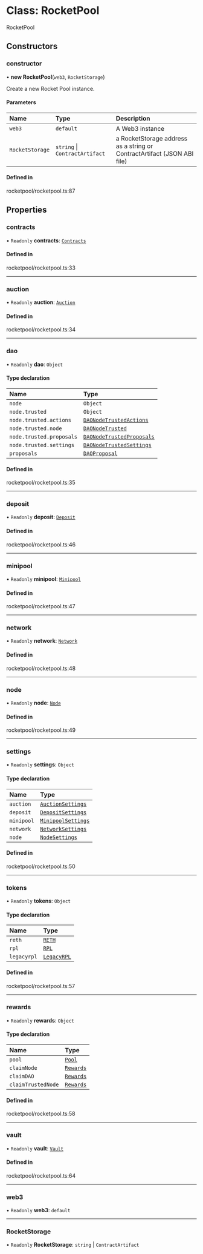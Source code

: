 # Class: RocketPool

RocketPool

## Constructors

### constructor

• **new RocketPool**(`web3`, `RocketStorage`)

Create a new Rocket Pool instance.

#### Parameters

| Name            | Type                           | Description                                                             |
| :-------------- | :----------------------------- | :---------------------------------------------------------------------- |
| `web3`          | `default`                      | A Web3 instance                                                         |
| `RocketStorage` | `string` \| `ContractArtifact` | a RocketStorage address as a string or ContractArtifact (JSON ABI file) |

#### Defined in

rocketpool/rocketpool.ts:87

## Properties

### contracts

• `Readonly` **contracts**: [`Contracts`](Contracts)

#### Defined in

rocketpool/rocketpool.ts:33

---

### auction

• `Readonly` **auction**: [`Auction`](Auction)

#### Defined in

rocketpool/rocketpool.ts:34

---

### dao

• `Readonly` **dao**: `Object`

#### Type declaration

| Name                     | Type                                                 |
| :----------------------- | :--------------------------------------------------- |
| `node`                   | `Object`                                             |
| `node.trusted`           | `Object`                                             |
| `node.trusted.actions`   | [`DAONodeTrustedActions`](DAONodeTrustedActions)     |
| `node.trusted.node`      | [`DAONodeTrusted`](DAONodeTrusted)                   |
| `node.trusted.proposals` | [`DAONodeTrustedProposals`](DAONodeTrustedProposals) |
| `node.trusted.settings`  | [`DAONodeTrustedSettings`](DAONodeTrustedSettings)   |
| `proposals`              | [`DAOProposal`](DAOProposal)                         |

#### Defined in

rocketpool/rocketpool.ts:35

---

### deposit

• `Readonly` **deposit**: [`Deposit`](Deposit)

#### Defined in

rocketpool/rocketpool.ts:46

---

### minipool

• `Readonly` **minipool**: [`Minipool`](Minipool)

#### Defined in

rocketpool/rocketpool.ts:47

---

### network

• `Readonly` **network**: [`Network`](Network)

#### Defined in

rocketpool/rocketpool.ts:48

---

### node

• `Readonly` **node**: [`Node`](Node)

#### Defined in

rocketpool/rocketpool.ts:49

---

### settings

• `Readonly` **settings**: `Object`

#### Type declaration

| Name       | Type                                   |
| :--------- | :------------------------------------- |
| `auction`  | [`AuctionSettings`](AuctionSettings)   |
| `deposit`  | [`DepositSettings`](DepositSettings)   |
| `minipool` | [`MinipoolSettings`](MinipoolSettings) |
| `network`  | [`NetworkSettings`](NetworkSettings)   |
| `node`     | [`NodeSettings`](NodeSettings)         |

#### Defined in

rocketpool/rocketpool.ts:50

---

### tokens

• `Readonly` **tokens**: `Object`

#### Type declaration

| Name        | Type                     |
| :---------- | :----------------------- |
| `reth`      | [`RETH`](RETH)           |
| `rpl`       | [`RPL`](RPL)             |
| `legacyrpl` | [`LegacyRPL`](LegacyRPL) |

#### Defined in

rocketpool/rocketpool.ts:57

---

### rewards

• `Readonly` **rewards**: `Object`

#### Type declaration

| Name               | Type                 |
| :----------------- | :------------------- |
| `pool`             | [`Pool`](Pool)       |
| `claimNode`        | [`Rewards`](Rewards) |
| `claimDAO`         | [`Rewards`](Rewards) |
| `claimTrustedNode` | [`Rewards`](Rewards) |

#### Defined in

rocketpool/rocketpool.ts:58

---

### vault

• `Readonly` **vault**: [`Vault`](Vault)

#### Defined in

rocketpool/rocketpool.ts:64

---

### web3

• `Readonly` **web3**: `default`

---

### RocketStorage

• `Readonly` **RocketStorage**: `string` \| `ContractArtifact`
